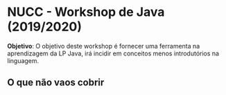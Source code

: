 # NUCC - Workshop de Java (2019/2020)
**Objetivo**: O objetivo deste workshop é fornecer uma ferramenta na aprendizagem da LP Java, irá incidir em conceitos menos introdutórios na linguagem.

## O que não vaos cobrir
